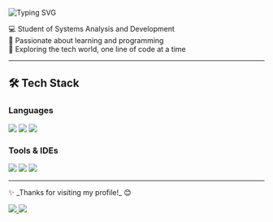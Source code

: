![Typing SVG](https://readme-typing-svg.demolab.com?font=Fira+Code&pause=1000&color=8F00FF&center=true&vCenter=true&width=435&lines=Hi+there+👋+I'm+Isadora!;Welcome+to+my+GitHub+profile!;)



<p>
  💻 Student of Systems Analysis and Development <br/>
  🌱 Passionate about learning and programming <br/>
  🚀 Exploring the tech world, one line of code at a time
</p>

---

## 🛠️ Tech Stack

### Languages  
<div align="left">
  <img src="https://img.shields.io/badge/Java-ED8B00?style=for-the-badge&logo=java&logoColor=white"/>
  <img src="https://img.shields.io/badge/Python-3776AB?style=for-the-badge&logo=python&logoColor=white"/>
  <img src="https://img.shields.io/badge/HTML5-E34F26?style=for-the-badge&logo=html5&logoColor=white"/>
</div>

### Tools & IDEs  
<div align="left">
  <img src="https://img.shields.io/badge/IntelliJIDEA-000000?style=for-the-badge&logo=intellijidea&logoColor=white"/>
  <img src="https://img.shields.io/badge/VSCode-007ACC?style=for-the-badge&logo=visual-studio-code&logoColor=white"/>
  <img src="https://img.shields.io/badge/Insomnia-4000BF?style=for-the-badge&logo=insomnia&logoColor=white"/>
</div>

---

<div align="left">
  <p>✨ _Thanks for visiting my profile!_ 😊</p>
  <a href="https://www.linkedin.com/in/SEU-LINKEDIN](https://www.linkedin.com/in/isadora-soares-eidt-1650b9229/" target="_blank">
    <img src="https://img.shields.io/badge/LinkedIn-0A66C2?style=for-the-badge&logo=linkedin&logoColor=white"/>
  </a>
  <a href="mailto:isadorasoareseidt12@gmail.com" target="_blank">
    <img src="https://img.shields.io/badge/Email-D14836?style=for-the-badge&logo=gmail&logoColor=white"/>
  </a>
</div>




